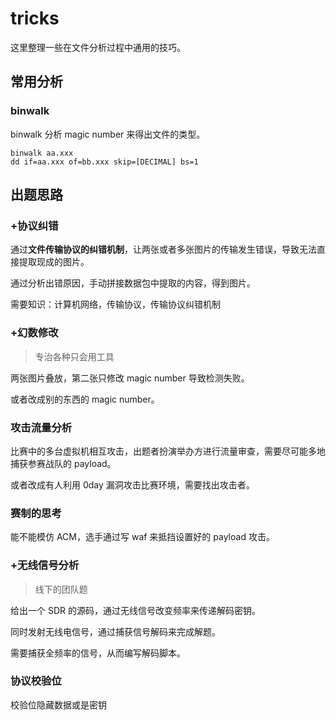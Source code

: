 # tricks

这里整理一些在文件分析过程中通用的技巧。

## 常用分析

### binwalk

binwalk 分析 magic number 来得出文件的类型。

```
binwalk aa.xxx
dd if=aa.xxx of=bb.xxx skip=[DECIMAL] bs=1
```

## 出题思路

### +协议纠错

通过**文件传输协议的纠错机制**，让两张或者多张图片的传输发生错误，导致无法直接提取现成的图片。

通过分析出错原因，手动拼接数据包中提取的内容，得到图片。

需要知识：计算机网络，传输协议，传输协议纠错机制

### +幻数修改

> 专治各种只会用工具

两张图片叠放，第二张只修改 magic number 导致检测失败。

或者改成别的东西的 magic number。

### 攻击流量分析

比赛中的多台虚拟机相互攻击，出题者扮演举办方进行流量审查，需要尽可能多地捕获参赛战队的 payload。

或者改成有人利用 0day 漏洞攻击比赛环境，需要找出攻击者。

### 赛制的思考

能不能模仿 ACM，选手通过写 waf 来抵挡设置好的 payload 攻击。

### +无线信号分析

> 线下的团队题

给出一个 SDR 的源码，通过无线信号改变频率来传递解码密钥。

同时发射无线电信号，通过捕获信号解码来完成解题。

需要捕获全频率的信号，从而编写解码脚本。

### 协议校验位

校验位隐藏数据或是密钥